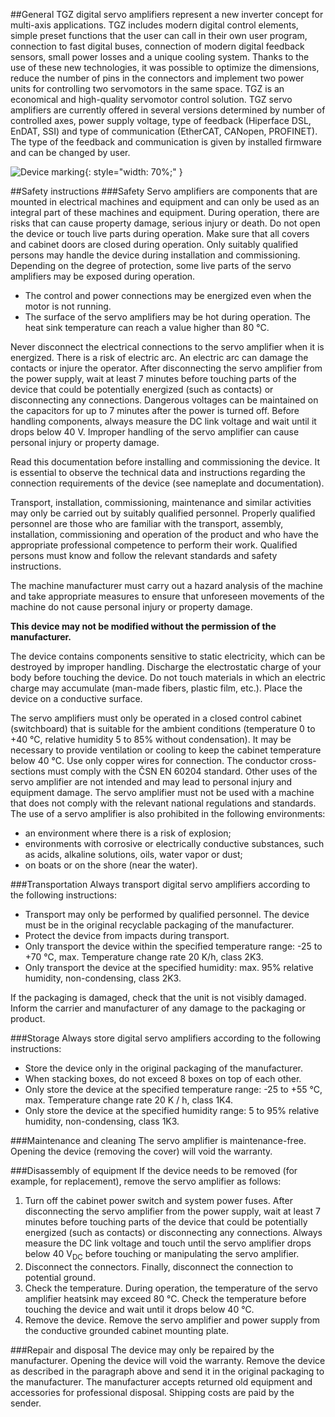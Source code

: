 ##General
TGZ digital servo amplifiers represent a new inverter concept for multi-axis applications.
TGZ includes modern digital control elements, simple preset functions that the user can call in their own user program, connection to fast digital buses, connection of modern digital feedback sensors, small power losses and a unique cooling system.
Thanks to the use of these new technologies, it was possible to optimize the dimensions, reduce the number of pins in the connectors and implement two power units for controlling two servomotors in the same space.
TGZ is an economical and high-quality servomotor control solution.
TGZ servo amplifiers are currently offered in several versions determined by number of controlled axes, power supply voltage, type of feedback (Hiperface DSL, EnDAT, SSI) and type of communication (EtherCAT, CANopen, PROFINET).
The type of the feedback and communication is given by installed firmware and can be changed by user.

![Device marking](../../../../source/img/marking.webp){: style="width: 70%;" }

##Safety instructions
###Safety
Servo amplifiers are components that are mounted in electrical machines and equipment and can only be used as an integral part of these machines and equipment.
During operation, there are risks that can cause property damage, serious injury or death. Do not open the device or touch live parts during operation.
Make sure that all covers and cabinet doors are closed during operation.
Only suitably qualified persons may handle the device during installation and commissioning.
Depending on the degree of protection, some live parts of the servo amplifiers may be exposed during operation.

- The control and power connections may be energized even when the motor is not running.
- The surface of the servo amplifiers may be hot during operation. The heat sink temperature can reach a value higher than 80 °C.

Never disconnect the electrical connections to the servo amplifier when it is energized.
There is a risk of electric arc.
An electric arc can damage the contacts or injure the operator.
After disconnecting the servo amplifier from the power supply, wait at least 7 minutes before touching parts of the device that could be potentially energized (such as contacts) or disconnecting any connections.
Dangerous voltages can be maintained on the capacitors for up to 7 minutes after the power is turned off.
Before handling components, always measure the DC link voltage and wait until it drops below 40 V.
Improper handling of the servo amplifier can cause personal injury or property damage.   

Read this documentation before installing and commissioning the device.
It is essential to observe the technical data and instructions regarding the connection requirements of the device (see nameplate and documentation).   

Transport, installation, commissioning, maintenance and similar activities may only be carried out by suitably qualified personnel.
Properly qualified personnel are those who are familiar with the transport, assembly, installation, commissioning and operation of the product and who have the appropriate professional competence to perform their work.
Qualified persons must know and follow the relevant standards and safety instructions.    

The machine manufacturer must carry out a hazard analysis of the machine and take appropriate measures to ensure that unforeseen movements of the machine do not cause personal injury or property damage.

**This device may not be modified without the permission of the manufacturer.**

The device contains components sensitive to static electricity, which can be destroyed by improper handling.
Discharge the electrostatic charge of your body before touching the device.
Do not touch materials in which an electric charge may accumulate (man-made fibers, plastic film, etc.).
Place the device on a conductive surface.   

The servo amplifiers must only be operated in a closed control cabinet (switchboard) that is suitable for the ambient conditions (temperature 0 to +40 °C, relative humidity 5 to 85% without condensation).
It may be necessary to provide ventilation or cooling to keep the cabinet temperature below 40 °C.
Use only copper wires for connection.
The conductor cross-sections must comply with the ČSN EN 60204 standard.
Other uses of the servo amplifier are not intended and may lead to personal injury and equipment damage.
The servo amplifier must not be used with a machine that does not comply with the relevant national regulations and standards.
The use of a servo amplifier is also prohibited in the following environments:

- an environment where there is a risk of explosion;
- environments with corrosive or electrically conductive substances, such as acids, alkaline solutions, oils, water vapor or dust;
- on boats or on the shore (near the water).

###Transportation
Always transport digital servo amplifiers according to the following instructions:

- Transport may only be performed by qualified personnel. The device must be in the original recyclable packaging of the manufacturer.
- Protect the device from impacts during transport.
- Only transport the device within the specified temperature range: -25 to +70 °C, max. Temperature change rate 20 K/h, class 2K3.
- Only transport the device at the specified humidity: max. 95% relative humidity, non-condensing, class 2K3.

If the packaging is damaged, check that the unit is not visibly damaged. Inform the carrier and manufacturer of any damage to the packaging or product.

###Storage
Always store digital servo amplifiers according to the following instructions:

- Store the device only in the original packaging of the manufacturer.
- When stacking boxes, do not exceed 8 boxes on top of each other.
- Only store the device at the specified temperature range: -25 to +55 °C, max. Temperature change rate 20 K / h, class 1K4.
- Only store the device at the specified humidity range: 5 to 95% relative humidity, non-condensing, class 1K3.

###Maintenance and cleaning
The servo amplifier is maintenance-free. Opening the device (removing the cover) will void the warranty.

###Disassembly of equipment
If the device needs to be removed (for example, for replacement), remove the servo amplifier as follows:

1. Turn off the cabinet power switch and system power fuses.
   After disconnecting the servo amplifier from the power supply, wait at least 7 minutes before touching parts of the device that could be potentially energized (such as contacts) or disconnecting any connections. 
   Always measure the DC link voltage and touch until the servo amplifier drops below 40 V<sub>DC</sub> before touching or manipulating the servo amplifier.
2. Disconnect the connectors. Finally, disconnect the connection to potential ground.
3. Check the temperature.
   During operation, the temperature of the servo amplifier heatsink may exceed 80 °C.
   Check the temperature before touching the device and wait until it drops below 40 °C.
4. Remove the device.
   Remove the servo amplifier and power supply from the conductive grounded cabinet mounting plate.
	
###Repair and disposal
The device may only be repaired by the manufacturer.
Opening the device will void the warranty.
Remove the device as described in the paragraph above and send it in the original packaging to the manufacturer.
The manufacturer accepts returned old equipment and accessories for professional disposal.
Shipping costs are paid by the sender.
